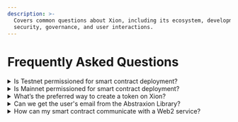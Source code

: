 ```yaml
---
description: >-
  Covers common questions about Xion, including its ecosystem, development,
  security, governance, and user interactions.
---
```


# Frequently Asked Questions



<details>

<summary>Is Testnet permissioned for smart contract deployment?</summary>

No, our Testnet is fully permissionless, allowing anyone to deploy and instantiate contracts.

</details>

<details>

<summary>Is Mainnet permissioned for smart contract deployment?</summary>

Yes, Mainnet is permissioned, requiring governance approval for contract deployment. However, once a contract is deployed, anyone can create an instance of that contract if it permits. You can find a list of such contracts along with their respective CODE IDs [here](https://github.com/burnt-labs/contracts).

</details>

<details>

<summary>What’s the preferred way to create a token on Xion?</summary>

We recommend using our **Token Factory** module for creating tokens. You can find details on why it’s the preferred method, along with instructions on creating, managing, and using tokens within your dApps, [here](https://docs.burnt.com/xion/developers/learn-and-build/token-factory).

</details>

<details>

<summary>Can we get the user's email from the Abstraxion Library?</summary>

No, you cannot access the user’s email from the Abstraxion library, as the library does not have access to it either. You can however request the user’s email as part of your new user onboarding process.

</details>

<details>

<summary>How can my smart contract communicate with a Web2 service?</summary>

Due to the deterministic nature of blockchains, a smart contract on Xion cannot interact with the web directly. The most common way to enable this is via an Oracle. The Pyth Oracle was available on Testnet-1 and is being worked on for Testnet-2, though it is currently limited to pricing data. Alternatively, you can create a custom Oracle service where a Web2 backend fetches data from an external API and submits transactions to the smart contract to store the data on-chain which can then be accessed by your contracts.

</details>
